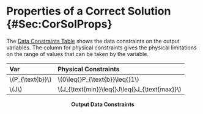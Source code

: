 # Properties of a Correct Solution {#Sec:CorSolProps}

The [Data Constraints Table](./SecCorSolProps.md#Table:OutDataConstraints) shows the data constraints on the output variables. The column for physical constraints gives the physical limitations on the range of values that can be taken by the variable.

<div id="Table:OutDataConstraints"></div>

|Var                |Physical Constraints                             |
|:------------------|:------------------------------------------------|
|\\(P\_{\text{b}}\\)|\\(0\leq{}P\_{\text{b}}\leq{}1\\)                |
|\\(J\\)            |\\(J\_{\text{min}}\leq{}J\leq{}J\_{\text{max}}\\)|

**<p align="center">Output Data Constraints</p>**
